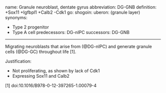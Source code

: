 name: Granule neuroblast, dentate gyrus
abbreviation: DG-GNB
definition: +Sox11 +Igfbpl1 +Calb2 -Cdk1
go:
shogoin: 
uberon: (granule layer)
synonyms:
- Type 2 progenitor
- Type A cell
predecessors: DG-nIPC
successors: DG-GNB
---

Migrating neuroblasts that arise from (@DG-nIPC) and generate granule cells (@DG-GC) throughout life [1].

Justification:

* Not proliferating, as shown by lack of Cdk1
* Expressing Sox11 and Calb2


[1] doi:10.1016/B978-0-12-397265-1.00079-4 